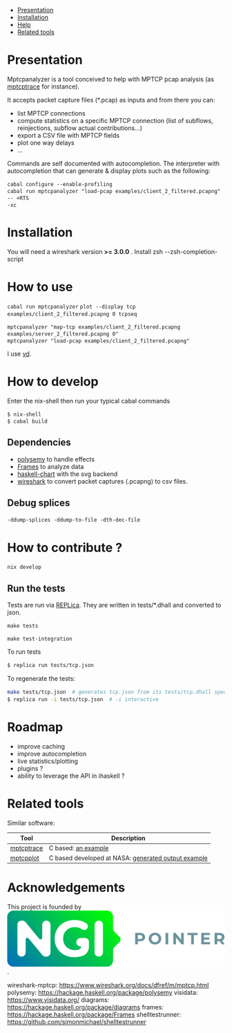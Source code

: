 <!-- BEGIN-MARKDOWN-TOC -->
* [Presentation](#presentation)
* [Installation](#installation)
* [Help](#faq)
* [Related tools](#related_tools)

<!-- END-MARKDOWN-TOC -->


Presentation
===

Mptcpanalyzer is a tool conceived to help with MPTCP pcap analysis (as [mptcptrace] for instance).

It accepts packet capture files (\*.pcap) as inputs and from there you can:

- list MPTCP connections
- compute statistics on a specific MPTCP connection (list of subflows, reinjections, subflow actual contributions...)
- export a CSV file with MPTCP fields
- plot one way delays
- ...

Commands are self documented with autocompletion.
The interpreter with autocompletion that can generate & display plots such as the following:

```
cabal configure --enable-profiling
cabal run mptcpanalyzer "load-pcap examples/client_2_filtered.pcapng"  -- +RTS
-xc
```

# Installation

You will need a wireshark version __>= 3.0.0__ .
Install zsh
--zsh-completion-script


# How to use
`cabal run mptcpanalyzer`
`plot --display tcp examples/client_2_filtered.pcapng 0 tcpseq`
```
mptcpanalyzer "map-tcp examples/client_2_filtered.pcapng examples/server_2_filtered.pcapng 0"
mptcpanalyzer "load-pcap examples/client_2_filtered.pcapng"
```

I use [vd](visidata).

# How to develop

Enter the nix-shell then run your typical cabal commands
```
$ nix-shell
$ cabal build
```
## Dependencies

- [polysemy](polysemy) to handle effects
- [Frames](frames) to analyze data
- [haskell-chart](haskell-chart) with the svg backend
- [wireshark](wireshark-mptcp) to convert packet captures (.pcapng) to csv files.


## Debug splices

`-ddump-splices -ddump-to-file -dth-dec-file`


# How to contribute ?

`nix develop`

## Run the tests

Tests are run via [REPLica]. They are written in tests/*.dhall and converted to
json.
```
make tests
```

```
make test-integration
```

To run tests
```sh
$ replica run tests/tcp.json
```

To regenerate the tests:
```sh
make tests/tcp.json  # generates tcp.json from its tests/tcp.dhall spec
$ replica run -i tests/tcp.json  # -i interactive
```


# Roadmap

- improve caching
- improve autocompletion
- live statistics/plotting
- plugins ?
- ability to leverage the API in ihaskell ?

# Related tools

Similar software:

| Tool             | Description                                                                       |
|------------------------|-------------------------------------------------------------------------------|
| [mptcptrace]             | C based: [an example](http://blog.multipath-tcp.org/blog/html/2015/02/02/mptcptrace_demo.html)                                               |
| [mptcpplot]       | C based developed at NASA: [generated output example](https://roland.grc.nasa.gov/~jishac/mptcpplot/)                                                 |


# Acknowledgements

This project is founded by ![NGI pointer](img/ngi_logo.png).

[mptcptrace]: https://bitbucket.org/bhesmans/mptcptrace
[mptcpplot]: https://github.com/nasa/multipath-tcp-tools/
[hk-img]: https://img.shields.io/hackage/v/mptcpanalyzer.svg?logo=haskell
[hk]: https://hackage.haskell.org/package/mptcpanalyzer
[replica]: https://github.com/berewt/REPLica
wireshark-mptcp: https://www.wireshark.org/docs/dfref/m/mptcp.html
polysemy: https://hackage.haskell.org/package/polysemy
visidata: https://www.visidata.org/
diagrams: https://hackage.haskell.org/package/diagrams
frames: https://hackage.haskell.org/package/Frames
shelltestrunner: https://github.com/simonmichael/shelltestrunner
